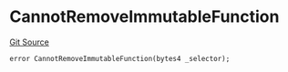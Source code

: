 # CannotRemoveImmutableFunction
[Git Source](https://github.com/thrackle-io/tron/blob/50727ee9211084f05b8690e3435981873338f44e/src/protocol/economic/ruleProcessor/RuleProcessorDiamondLib.sol)


```solidity
error CannotRemoveImmutableFunction(bytes4 _selector);
```

